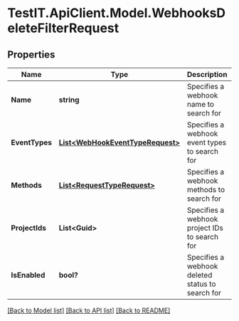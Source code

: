 # TestIT.ApiClient.Model.WebhooksDeleteFilterRequest

## Properties

Name | Type | Description | Notes
------------ | ------------- | ------------- | -------------
**Name** | **string** | Specifies a webhook name to search for | [optional] 
**EventTypes** | [**List&lt;WebHookEventTypeRequest&gt;**](WebHookEventTypeRequest.md) | Specifies a webhook event types to search for | [optional] 
**Methods** | [**List&lt;RequestTypeRequest&gt;**](RequestTypeRequest.md) | Specifies a webhook methods to search for | [optional] 
**ProjectIds** | **List&lt;Guid&gt;** | Specifies a webhook project IDs to search for | [optional] 
**IsEnabled** | **bool?** | Specifies a webhook deleted status to search for | [optional] 

[[Back to Model list]](../README.md#documentation-for-models) [[Back to API list]](../README.md#documentation-for-api-endpoints) [[Back to README]](../README.md)

